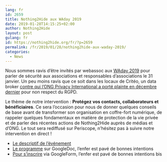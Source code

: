 ```yaml
---
lang: fr 
id: 2659
title: Nothing2Hide aux WAday 2019
date: 2019-01-28T14:15:25+02:00
author: Nothing2Hide
layout: post
gulang: fr 
id: https://nothing2hide.org/fr/?p=2659
permalink: /fr/2019/01/28/nothing2hide-aux-waday-2019/
categories:
  - News
---
```

Nous sommes ravis d&rsquo;être invités par webassoc aux [WAday 2019](https://www.webassoc.org/events/waday2019/) pour parler de sécurité aux associations et responsables d&rsquo;associations le 31 janvier. Un peu moins ravis que ce soit dans les locaux de Critéo, un data broker [contre qui l&rsquo;ONG Privacy International a porté plainte en décembre dernier](https://www.privacyinternational.org/press-release/2424/privacy-international-files-complaints-against-seven-companies-wide-scale-and) pour non respect du RGPD.

<!--more-->

Le thème de notre intervention : **Protégez vos contacts, collaborateurs et bénéficiaires**. Ce sera l&rsquo;occasion pour nous de donner quelques conseils de base avant de transformer son organisation en coffre-fort numérique, de rappeler quelques fondamentaux en matière de protection de la vie privée et de parler des récentes actions de Nothing2Hide auprès de médias et d&rsquo;ONG. Le tout sera rediffusé sur Periscope, n&rsquo;hésitez pas à suivre notre intervention en direct !

  * [Le descriptif de l&rsquo;événement](https://www.webassoc.org/events/waday2019/)
  * [Le programme](https://docs.google.com/document/d/1b97ShBmlojSX69GmFhJUP7QqVYacVGcKrUESr6efkDc/edit) sur GoogleDoc, l&rsquo;enfer est pavé de bonnes intentions
  * [Pour s&rsquo;inscrire](https://docs.google.com/forms/d/e/1FAIpQLSd7UuLy1tq7dh7l4_67XqTDIukextA-jlQgBF7JXKbSMeVcuw/viewform) via GoogleForm, l&rsquo;enfer est pavé de bonnes intentions bis